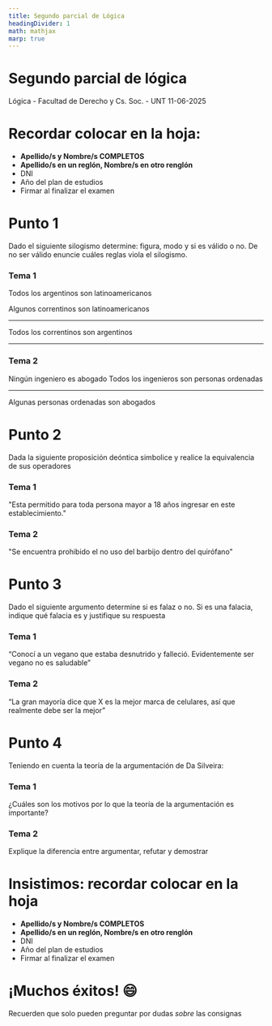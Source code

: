 ```yaml
---
title: Segundo parcial de Lógica
headingDivider: 1
math: mathjax
marp: true
---
```


<!--

-->
# <!--fit--> Segundo parcial de lógica
Lógica - Facultad de Derecho y Cs. Soc. - UNT
11-06-2025

# Recordar colocar en la hoja:

- **Apellido/s y Nombre/s COMPLETOS**
- **Apellido/s en un reglón, Nombre/s en otro renglón**
- DNI
- Año del plan de estudios
- Firmar al finalizar el examen

# Punto 1
Dado el siguiente silogismo determine: figura, modo y si es válido o no.
De no ser válido enuncie cuáles reglas viola el silogismo.

### Tema 1
Todos los argentinos son latinoamericanos

Algunos correntinos son latinoamericanos
<hr>
Todos los correntinos son argentinos
<!--
Todos los próceres argentinos son personas que aparecen en billetes.
Todos los que aparecen en billetes son figuras históricas reconocidas.
<hr>
Todos los próceres argentinos son figuras históricas reconocidas.
-->

---

### Tema 2
Ningún ingeniero es abogado
Todos los ingenieros son personas ordenadas
<hr>
Algunas personas ordenadas son abogados
<!--
Algún animal que habita en los humedales argentinos es una especie en peligro de extinción.
Ningún carpincho es una especie en peligro de extinción.
<hr>
Todo carpincho es un animal que habita en los humedales argentinos. 
-->

<!--
Para bella vista:

-->

# Punto 2
Dada la siguiente proposición deóntica simbolice y realice la equivalencia de sus operadores

### Tema 1
"Esta permitido para toda persona mayor a 18 años ingresar en este establecimiento."

### Tema 2
"Se encuentra prohibido el no uso del barbijo dentro del quirófano"

<!--
# Punto 2

### Tema 1


### Tema 2

-->

<!--
Para bella vista:

-->
# Punto 3
Dado el siguiente argumento determine si es falaz o no.
Si es una falacia, indique qué falacia es y justifique su respuesta

### Tema 1
“Conocí a un vegano que estaba desnutrido y falleció. Evidentemente ser vegano no es saludable”

### Tema 2
“La gran mayoría dice que X es la mejor marca de celulares, así que realmente debe ser la mejor”

<!--
Para Bella Vista:

-->
<!--
# Punto 4
Dadas las posibles soluciones al dilema de Jörguenssen

### Tema 1
Explique por qué los operadores deónticos son ambiguos.
Debe explicar las interpretaciones prescriptivas y descriptivas de los operadores.

### Tema 2
Explique las diferencias entre el sistema de normas con el sistema clásico de Von Wright
-->

<!--
-->
# Punto 4
Teniendo en cuenta la teoría de la argumentación de Da Silveira:

### Tema 1
¿Cuáles son los motivos por lo que la teoría de la argumentación es importante?

### Tema 2
Explique la diferencia entre argumentar, refutar y demostrar

<!--  
Bella vista:

-->

# Insistimos: recordar colocar en la hoja

- **Apellido/s y Nombre/s COMPLETOS**
- **Apellido/s en un reglón, Nombre/s en otro renglón**
- DNI
- Año del plan de estudios
- Firmar al finalizar el examen

# <!--fit--> ¡Muchos éxitos! 😄
Recuerden que solo pueden preguntar por dudas *sobre* las consignas 
